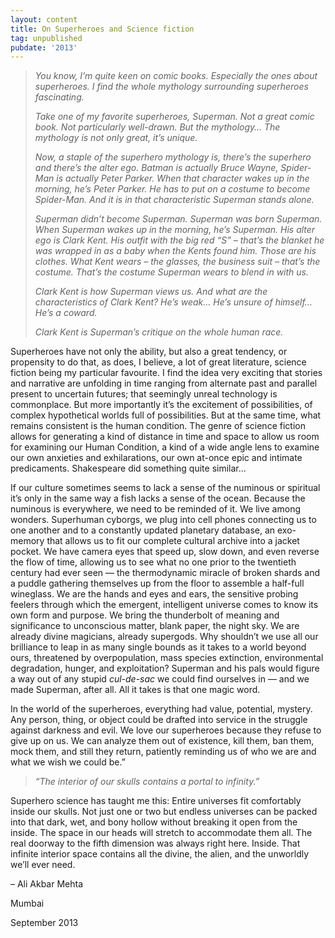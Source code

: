 ```yaml
---
layout: content
title: On Superheroes and Science fiction
tag: unpublished
pubdate: '2013'
---
```

> _You know, I’m quite keen on comic books. Especially the ones about superheroes. I find the whole mythology surrounding superheroes fascinating._
>
> _Take one of my favorite superheroes, Superman. Not a great comic book. Not particularly well-drawn. But the mythology… The mythology is not only great, it’s unique._
>
> _Now, a staple of the superhero mythology is, there’s the superhero and there’s the alter ego. Batman is actually Bruce Wayne, Spider-Man is actually Peter Parker. When that character wakes up in the morning, he’s Peter Parker. He has to put on a costume to become Spider-Man. And it is in that characteristic Superman stands alone._
>
> _Superman didn’t become Superman. Superman was born Superman. When Superman wakes up in the morning, he’s Superman. His alter ego is Clark Kent. His outfit with the big red “S” – that’s the blanket he was wrapped in as a baby when the Kents found him. Those are his clothes. What Kent wears – the glasses, the business suit – that’s the costume. That’s the costume Superman wears to blend in with us._
>
> _Clark Kent is how Superman views us. And what are the characteristics of Clark Kent? He’s weak… He’s unsure of himself… He’s a coward._
>
> _Clark Kent is Superman’s critique on the whole human race._

Superheroes have not only the ability, but also a great tendency, or propensity to do that, as does, I believe, a lot of great literature, science fiction being my particular favourite. I find the idea very exciting that stories and narrative are unfolding in time ranging from alternate past and parallel present to uncertain futures; that seemingly unreal technology is commonplace. But more importantly it’s the excitement of possibilities, of complex hypothetical worlds full of possibilities. But at the same time, what remains consistent is the human condition. The genre of science fiction allows for generating a kind of distance in time and space to allow us room for examining our Human Condition, a kind of a wide angle lens to examine our own anxieties and exhilarations, our own at-once epic and intimate predicaments. Shakespeare did something quite similar…

If our culture sometimes seems to lack a sense of the numinous or spiritual it’s only in the same way a fish lacks a sense of the ocean. Because the numinous is everywhere, we need to be reminded of it. We live among wonders. Superhuman cyborgs, we plug into cell phones connecting us to one another and to a constantly updated planetary database, an exo-memory that allows us to fit our complete cultural archive into a jacket pocket. We have camera eyes that speed up, slow down, and even reverse the flow of time, allowing us to see what no one prior to the twentieth century had ever seen — the thermodynamic miracle of broken shards and a puddle gathering themselves up from the floor to assemble a half-full wineglass. We are the hands and eyes and ears, the sensitive probing feelers through which the emergent, intelligent universe comes to know its own form and purpose. We bring the thunderbolt of meaning and significance to unconscious matter, blank paper, the night sky. We are already divine magicians, already supergods. Why shouldn’t we use all our brilliance to leap in as many single bounds as it takes to a world beyond ours, threatened by overpopulation, mass species extinction, environmental degradation, hunger, and exploitation? Superman and his pals would figure a way out of any stupid _cul-de-sac_ we could find ourselves in — and we made Superman, after all. All it takes is that one magic word.

In the world of the superheroes, everything had value, potential, mystery. Any person, thing, or object could be drafted into service in the struggle against darkness and evil. We love our superheroes because they refuse to give up on us. We can analyze them out of existence, kill them, ban them, mock them, and still they return, patiently reminding us of who we are and what we wish we could be.”

> _“The interior of our skulls contains a portal to infinity.”_

Superhero science has taught me this: Entire universes fit comfortably inside our skulls. Not just one or two but endless universes can be packed into that dark, wet, and bony hollow without breaking it open from the inside. The space in our heads will stretch to accommodate them all. The real doorway to the fifth dimension was always right here. Inside. That infinite interior space contains all the divine, the alien, and the unworldly we’ll ever need.



– Ali Akbar Mehta

Mumbai

September 2013
